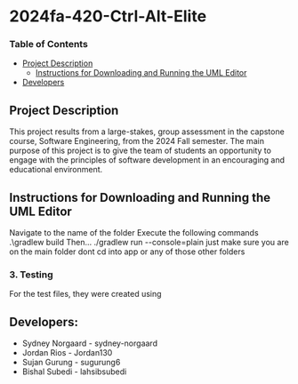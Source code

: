 # 2024fa-420-Ctrl-Alt-Elite
### Table of Contents
- [Project Description](https://github.com/mucsci-students/2024fa-420-Ctrl-Alt-Elite/tree/README#project-description)
  - [Instructions for Downloading and Running the UML Editor](https://github.com/mucsci-students/2024fa-420-Ctrl-Alt-Elite/tree/README#instructions-for-downloading-and-running-the-uml-editor)
- [Developers](https://github.com/mucsci-students/2024fa-420-Ctrl-Alt-Elite/tree/README?tab=readme-ov-file#developers)

## Project Description
This project results from a large-stakes, group assessment in the capstone course, Software Engineering, from the 2024 Fall semester. The main purpose of this project is to give the team of students an opportunity to engage with the principles of software development in an encouraging and educational environment. 

## Instructions for Downloading and Running the UML Editor

Navigate to the name of the folder
Execute the following commands
.\gradlew build
Then…
./gradlew run --console=plain
just make sure you are on the main folder
dont cd into app or any of those other folders

### 3. Testing
For the test files, they were created using

## Developers: 
- Sydney Norgaard - sydney-norgaard
- Jordan Rios - Jordan130
- Sujan Gurung - sugurung6
- Bishal Subedi - lahsibsubedi
